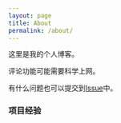```yaml
---
layout: page
title: About
permalink: /about/
---
```


这里是我的个人博客。

评论功能可能需要科学上网。

有什么问题也可以提交到[Issue](https://github.com/tomfriwel/blog/issues)中。


### 项目经验